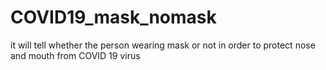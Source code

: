 # COVID19_mask_nomask
it will tell whether the person wearing mask or not in order to protect nose and mouth from COVID 19 virus
